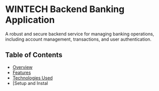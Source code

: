 # WINTECH Backend Banking Application

A robust and secure backend service for managing banking operations, including account management, transactions, and user authentication.

## Table of Contents

- [Overview](#overview)
- [Features](#features)
- [Technologies Used](#technologies-used)
- [Setup and Instal

